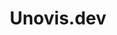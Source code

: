 ---
title: "Unovis.dev"
url: https://unovis.dev/
image: 1670881021000.png
tags: ["datavis","code"]
description: "framework for datavis f5 based on d3 with components for svelte, react,"
---